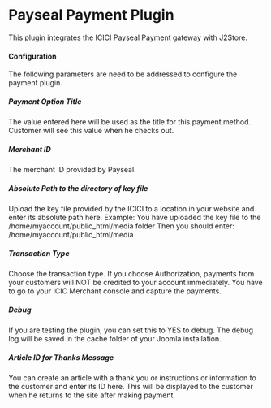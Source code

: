 # Payseal Payment Plugin

This plugin integrates the ICICI Payseal Payment gateway with J2Store.

#### Configuration
The following parameters are need to be addressed to configure the payment plugin.

##### Payment Option Title
The value entered here will be used as the title for this payment method. Customer will see this value when he checks out. 

##### Merchant ID
The merchant ID provided by Payseal. 

##### Absolute Path to the directory of key file
Upload the key file provided by the ICICI to a location in your website and enter its absolute path here. Example: You have uploaded the key file to the /home/myaccount/public_html/media folder
Then you should enter:
/home/myaccount/public_html/media

##### Transaction Type
Choose the transaction type. If you choose Authorization, payments from your customers will NOT be credited to your account immediately. You have to go to your ICIC Merchant console and capture the payments.

##### Debug
If you are testing the plugin, you can set this to YES to debug. The debug log will be saved in the cache folder of your Joomla installation.

##### Article ID for Thanks Message
You can create an article with a thank you or instructions or information to the customer and enter its ID here. This will be displayed to the customer when he returns to the site after making payment.
















